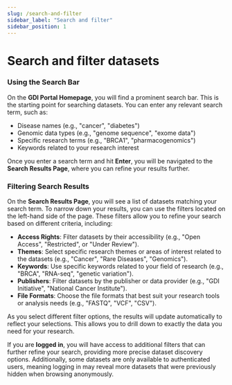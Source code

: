 ```yaml
---
slug: /search-and-filter
sidebar_label: "Search and filter"
sidebar_position: 1
---
```


# Search and filter datasets

### Using the Search Bar

On the **GDI Portal Homepage**, you will find a prominent search bar. This is the starting point for searching datasets. You can enter any relevant search term, such as:

- Disease names (e.g., "cancer", "diabetes")
- Genomic data types (e.g., "genome sequence", "exome data")
- Specific research terms (e.g., "BRCA1", "pharmacogenomics")
- Keywords related to your research interest

Once you enter a search term and hit **Enter**, you will be navigated to the **Search Results Page**, where you can refine your results further.

### Filtering Search Results

On the **Search Results Page**, you will see a list of datasets matching your search term. To narrow down your results, you can use the filters located on the left-hand side of the page. These filters allow you to refine your search based on different criteria, including:

- **Access Rights**: Filter datasets by their accessibility (e.g., "Open Access", "Restricted", or "Under Review").
- **Themes**: Select specific research themes or areas of interest related to the datasets (e.g., "Cancer", "Rare Diseases", "Genomics").
- **Keywords**: Use specific keywords related to your field of research (e.g., "BRCA", "RNA-seq", "genetic variation").
- **Publishers**: Filter datasets by the publisher or data provider (e.g., "GDI Initiative", "National Cancer Institute").
- **File Formats**: Choose the file formats that best suit your research tools or analysis needs (e.g., "FASTQ", "VCF", "CSV").

As you select different filter options, the results will update automatically to reflect your selections. This allows you to drill down to exactly the data you need for your research.

If you are **logged in**, you will have access to additional filters that can further refine your search, providing more precise dataset discovery options. Additionally, some datasets are only available to authenticated users, meaning logging in may reveal more datasets that were previously hidden when browsing anonymously.
